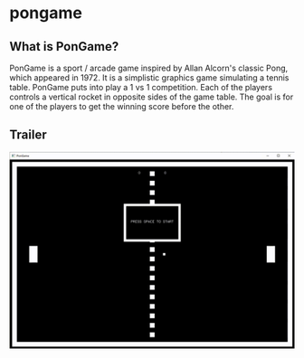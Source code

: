 # pongame

## What is PonGame?
PonGame is a sport / arcade game inspired by Allan Alcorn's classic Pong, which appeared in 1972. It is a simplistic graphics game simulating a tennis table.
PonGame puts into play a 1 vs 1 competition. Each of the players controls a vertical rocket in opposite sides of the game table.
The goal is for one of the players to get the winning score before the other.

## Trailer
![gif-trailer](docs/preview.gif)